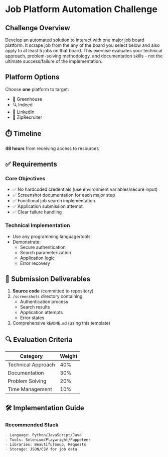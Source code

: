 # Job Platform Automation Challenge

## Challenge Overview
Develop an automated solution to interact with one major job board platform. It scrape job from the any of the board you select below and also apply to at least 5 jobs on that board. This exercise evaluates your technical approach, problem-solving methodology, and documentation skills - not the ultimate success/failure of the implementation.

## Platform Options
Choose **one** platform to target:
- 🏢 Greenhouse
- 🔍 Indeed  
- 💼 LinkedIn
- 📌 ZipRecruiter

## ⏱️ Timeline
**48 hours** from receiving access to resources

## ✅ Requirements

### Core Objectives
- ✅ No hardcoded credentials (use environment variables/secure input)
- ✅ Screenshot documentation for each major step
- ✅ Functional job search implementation
- ✅ Application submission attempt
- ✅ Clear failure handling

### Technical Implementation
- Use any programming language/tools
- Demonstrate:
  - Secure authentication
  - Search parameterization
  - Application logic
  - Error recovery

## 📝 Submission Deliverables

1. **Source code** (committed to repository)
2. `/screenshots` directory containing:
   - Authentication process
   - Search results
   - Application attempts
   - Error states
3. Comprehensive `README.md` (using this template)

## 🔍 Evaluation Criteria

| Category          | Weight |
|-------------------|--------|
| Technical Approach | 40%    |
| Documentation      | 30%    |
| Problem Solving    | 20%    |
| Time Management    | 10%    |

## 🛠️ Implementation Guide

### Recommended Stack
```markdown
- Language: Python/JavaScript/Java
- Tools: Selenium/Playwright/Puppeteer
- Libraries: BeautifulSoup, Requests
- Storage: JSON/CSV for job data
